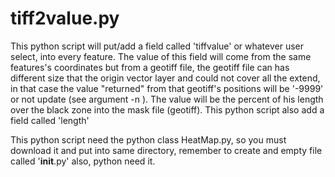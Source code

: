 # tiff2value.py

This python script will put/add a field called 'tiffvalue' or whatever user select, into every feature. The value of this field will come from the same features's coordinates but from a geotiff file, the geotiff file can has different size that the origin vector layer and could not cover all the extend, in that case the value "returned" from that geotiff's positions will be '-9999' or not update (see argument -n ). The value will be the percent of his length over the black zone into the mask file (geotiff). This python script also add a field called 'length'

This python script need the python class HeatMap.py, so you must download it and put into same directory,  remember to create and empty file called '__init__.py' also, python need it.
